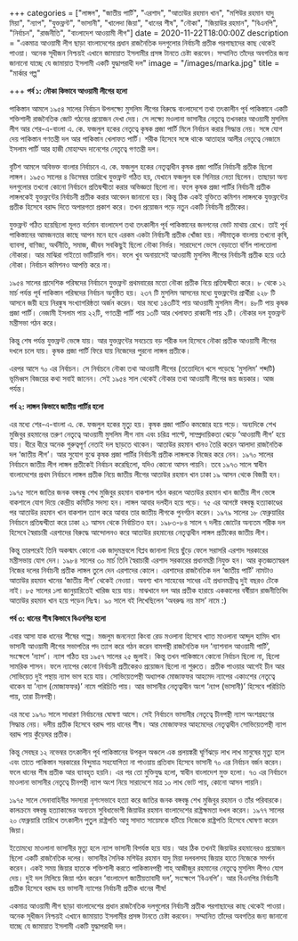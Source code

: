 +++
categories = ["লাঙ্গল", "জাতীয় পার্টি", "এরশাদ", "আতাউর রহমান খান", "মশিউর রহমান যাদু মিয়া", "ন্যাপ", "যুক্তফ্রন্ট", "ভাসানী", "খালেদা জিয়া", "ধানের শীষ", "নৌকা", "জিয়াউর রহমান", "বিএনপি", "নির্বাচন", "রাজনীতি", "বাংলাদেশ আওয়ামী লীগ"]
date = 2020-11-22T18:00:00Z
description = "একমাত্র আওয়ামী লীগ ছাড়া বাংলাদেশের প্রধান রাজনৈতিক দলগুলোর নির্বাচনী প্রতীক পরগাছাদের কাছ থেকেই পাওয়া। অনেক সূধীজন নিশ্চয়ই এখানে জামায়াত ইসলামীর প্রসঙ্গ টানতে চেষ্টা করবেন। সম্মানিত তাঁদের অবগতির জন্য জানানো যাচ্ছে যে জামায়াত ইসলামী একটি যুদ্ধাপরাধী দল"
image = "/images/marka.jpg"
title = "মার্কার গল্প"

+++
**পর্ব ১: নৌকা কিভাবে আওয়ামী লীগের হলো**

পাকিস্তান আমলে ১৯৫৪ সালের নির্বাচন উপলক্ষ্যে মুসলিম লীগের বিরুদ্ধে বাংলাদেশে তথা তৎকালীন পূর্ব পাকিস্তানে একটি শক্তিশালী রাজনৈতিক জোট গঠনের প্রয়োজন দেখা দেয়। সে লক্ষ্যে মওলানা ভাসানীর নেতৃত্বে তখনকার আওয়ামী মুসলিম লীগ আর শের-এ-বাংলা এ. কে. ফজলুল হকের নেতৃত্বে কৃষক প্রজা পার্টি মিলে নির্বাচন করার সিদ্ধান্ত নেয়। সঙ্গে যোগ দেয় পাকিস্তান গণতন্ত্রী দল আর পাকিস্তান খেলাফত পার্টি। শরীক হিসেবে সঙ্গে থাকে আতাহার আলীর নেতৃত্বে নেজামে ইসলাম পার্টি আর হাজী মোহাম্মদ দানেশের নেতৃত্বে গণতন্ত্রী দল।

বৃটিশ আমলে অবিভক্ত বাংলার নির্বাচনে এ. কে. ফজলুল হকের নেতৃত্বাধীন কৃষক প্রজা পার্টির নির্বাচনী প্রতীক ছিলো লাঙ্গল। ১৯৫৩ সালের ৪ ডিসেম্বর তারিখে যুক্তফ্রন্ট গঠিত হয়, যেখানে ফজলুল হক সিনিয়র নেতা ছিলেন। তাছাড়া অন্য দলগুলোর তখনো কোনো নির্বাচনে প্রতিদ্বন্দ্বীতা করার অভিজ্ঞতা ছিলো না। ফলে কৃষক প্রজা পার্টির নির্বাচনী প্রতীক লাঙ্গলকেই যুক্তফ্রন্টের নির্বাচনী প্রতীক করার আবেদন জানানো হয়। কিন্তু ঠিক একই যুক্তিতে কমিশন লাঙ্গলকে যুক্তফ্রন্টের প্রতীক হিসেবে বরাদ্দ দিতে অপারগতা প্রকাশ করে। তখন প্রয়োজন পড়ে নতুন একটি নির্বাচনী প্রতীকের।

যুক্তফ্রন্ট গঠিত হয়েছিলো মূলত বর্তমান বাংলাদেশ তথা তৎকালীন পূর্ব পাকিস্তানের জনগনের ভোট মাথায় রেখে। তাই পূর্ব পাকিস্তানের আমজনতার কাছে আপন মনে হবে এরকম একটা নির্বাচনী প্রতীক খোঁজা হয়। নদীমাতৃক বাংলায় তখনো কৃষি, ব্যাবসা, বাণিজ্য, অর্থনীতি, সমাজ, জীবন সবকিছুই ছিলো নৌকা নির্ভর। সারাদেশে ভেসে বেড়াতো বর্ণিল পালতোলা নৌকারা। আর মাঝিরা গাইতো ভাটিয়ালি গান। ফলে খুব অনায়াসেই আওয়ামী মুসলিম লীগের নির্বাচনী প্রতীক হয়ে ওঠে নৌকা। নির্বাচন কমিশনও আপত্তি করে না।

১৯৫৪ সালের প্রাদেশিক পরিষদের নির্বাচনে যুক্তফ্রন্ট প্রথমবারের মতো নৌকা প্রতীক নিয়ে প্রতিদ্বন্দ্বীতা করে। ৮ থেকে ১২ মার্চ পর্যন্ত পূর্ব পাকিস্তান পরিষদের নির্বাচন অনুষ্ঠিত হয়। ২৩৭ টি মুসলিম আসনের মধ্যে যুক্তফ্রন্টের প্রার্থীরা ২২৮ টি আসনে জয়ী হয়ে নিরঙ্কুষ সংখ্যাগরিষ্ঠতা অর্জন করেন। যার মধ্যে ১৪৩টিই পায় আওয়ামী মুসলিম লীগ। ৪৮টি পায় কৃষক প্রজা পার্টি। নেজামী ইসলাম পায় ২২টি, গণতন্ত্রী পার্টি পায় ১৩টি আর খেলাফত রাব্বানী পায় ২টি। নৌকার দল যুক্তফ্রন্ট মন্ত্রীসভা গঠন করে।

কিন্তু শেষ পর্যন্ত যুক্তফ্রন্ট ভেঙ্গে যায়। আর যুক্তফ্রন্টের সবচেয়ে বড় শরীক দল হিসেবে নৌকা প্রতীক আওয়ামী লীগের দখলে চলে যায়। কৃষক প্রজা পার্টি ফিরে যায় নিজেদের পুরনো লাঙ্গল প্রতীকে।

এরপর আসে ৭০ এর নির্বাচন। সে নির্বাচনে নৌকা তথা আওয়ামী লীগের (ততোদিনে খসে পড়েছে ’মুসলিম’ শব্দটি) ভূমিধ্বস বিজয়ের কথা সবাই জানেন। সেই ১৯৫৪ সাল থেকেই নৌকার তথা আওয়ামী লীগের জয় জয়কার। আজ পর্যন্ত।

**পর্ব ২: লাঙ্গল কিভাবে জাতীয় পার্টির হলো**

এর মধ্যে শের-এ-বাংলা এ. কে. ফজলুল হকের মৃত্যু হয়। কৃষক প্রজা পার্টিও কমজোর হয়ে পড়ে। অন্যদিকে শেখ মুজিবুর রহমানের তরুণ নেতৃত্বে আওয়ামী মুসলিম লীগ নাম এবং চরিত্র পাল্টে, সাম্প্রদায়িকতা ঝেড়ে ’আওয়ামী লীগ’ হয়ে যায়। ধীরে ধীরে অনেক গুরুত্বপূর্ণ নেতাই দল ছাড়তে থাকেন। আতাউর রহমান খানও তৈরি করেন আলাদা রাজনৈতিক দল ‘জাতীয় লীগ’। আর সুযোগ বুঝে কৃষক প্রজা পার্টির নির্বাচনী প্রতীক লাঙ্গলকে নিজের করে নেন। ১৯৭০ সালের নির্বাচনে জাতীয় লীগ লাঙ্গল প্রতীকেই নির্বাচন করেছিলো, যদিও কোনো আসন পায়নি। তবে ১৯৭৩ সালে স্বাধীন বাংলাদেশের প্রথম নির্বাচনে লাঙ্গল প্রতীক নিয়ে জাতীয় লীগের আতাউর রহমান খান ঢাকা ১৯ আসন থেকে বিজয়ী হন।

১৯৭৫ সালে জাতির জনক বঙ্গবন্ধু শেখ মুজিবুর রহমান বাকশাল গঠন করলে আতাউর রহমান খান জাতীয় লীগ ভেঙ্গে বাকশালে যোগ দিয়ে কেন্দ্রীয় কমিটির সদস্য হন। লাঙ্গল আবার দলহীন হয়ে পড়ে। ৭৫ এর আগষ্টে বঙ্গবন্ধু হত্যাকাণ্ডের পর আতাউর রহমান খান বাকশাল ত্যাগ করে আবার তার জাতীয় লীগকে পুনর্গঠন করেন। ১৯৭৯ সালের ১৮ ফেব্রুয়ারির নির্বাচনে প্রতিদ্বন্দ্বীতা করে ঢাকা ২১ আসন থেকে নির্বাচিতও হন। ১৯৮৩-৮৪ সালে ৭ দলীয় জোটের অন্যতম শরীক দল হিসেবে স্বৈরাচারী এরশাদের বিরুদ্ধে আন্দোলনও করে আতাউর রহমানের নেতৃত্বাধীন লাঙ্গল প্রতীকের জাতীয় লীগ।

কিন্তু তারপরেই তিনি অকস্মাৎ কোনো এক জাদুমন্ত্রবলে বিপ্লব জানালা দিয়ে ছুঁড়ে ফেলে সরাসরি এরশাদ সরকারের মন্ত্রীসভায় যোগ দেন। ১৯৮৪ সালের ৩০ মার্চ তিনি স্বৈরাচারী এরশাদ সরকারের প্রধানমন্ত্রী নিযুক্ত হন। আর কৃতজ্ঞতাস্বরূপ নিজের দলের নির্বাচনী প্রতীক লাঙ্গল তুলে দেন এরশাদের কোলে। এরশাদের রাজনৈতিক দল ‘জাতীয় পার্টি’ নামটাও আতাউর রহমান খানের ‘জাতীয় লীগ’ থেকেই নেওয়া। অবশ্য খান সাহেবের সাধের এই প্রধানমন্ত্রীত্ব দুই বছরও টেকে নাই। ৮৫ সালের ১লা জানুয়ারিতেই খারিজ হয়ে যায়। মাঝখানে দল আর প্রতীক হারায়ে এককালের বর্ষীয়ান রাজনীতিবিদ আতাউর রহমান খান হয়ে পড়েন নিঃস্ব। ৯০ সালে বই লিখেছিলেন ‘অবরুদ্ধ নয় মাস’ নামে :)

**পর্ব ৩: ধানের শীষ কিভাবে বিএনপির হলো**

এবার আসা যাক ধানের শীষের গল্পে। মজলুম জননেতা কিংবা রেড মওলানা হিসেবে খ্যাত মাওলানা আব্দুল হামিদ খান ভাসানী আওয়ামী লীগের সভাপতির পদ ত্যাগ করে গঠন করেন বামপন্থী রাজনৈতিক দল ‘ন্যাশনাল আওয়ামী পার্টি’, সংক্ষেপে ‘ন্যাপ’। ন্যাপ গঠিত হয় ১৯৫৭ সালের ২৫ জুলাই। কিন্তু তখন পাকিস্তানে কোনো নির্বাচন ছিলো না, ছিলো সামরিক শাসন। ফলে ন্যাপের কোনো নির্বাচনী প্রতীকেরও প্রয়োজন ছিলো না শুরুতে। প্রতীক পাওয়ার আগেই চীন আর সোভিয়েত দুই পন্থায় ন্যাপ ভাগ হয়ে যায়। সোভিয়েতপন্থী অধ্যাপক মোজাফফর আহমেদ ন্যাপের একাংশের নেতৃত্বে থাকেন যা ’ন্যাপ (মোজাফফর)’ নামে পরিচিতি পায়। আর ভাসানীর নেতৃত্বাধীন অংশ ‘ন্যাপ (ভাসানী)’ হিসেবে পরিচিতি পায়, তারা চীনপন্থী।

এর মধ্যে ১৯৭০ সালে সাধারণ নির্বাচনের ঘোষণা আসে। সেই নির্বাচনে ভাসানীর নেতৃত্বে চীনপন্থী ন্যাপ অংশগ্রহণের সিদ্ধান্ত নেয়। দলীয় প্রতীক হিসেবে বরাদ্দ পায় ধানের শীষ। আর মোজাফফর আহমেদের নেতৃত্বাধীন সোভিয়েতপন্থী ন্যাপ বরাদ্দ পায় কুঁড়েঘর প্রতীক।

কিন্তু সেবছর ১২ নভেম্বর তৎকালীন পূর্ব পাকিস্তানের উপকূল অঞ্চলে এক প্রলয়ঙ্করী ঘূর্ণিঝড়ে লাখ লাখ মানুষের মৃত্যু হলে এবং তাতে পাকিস্তান সরকারের বিন্দুমাত্র সহযোগিতা না পাওয়ায় প্রতিবাদ হিসেবে ভাসানী ৭০ এর নির্বাচন বর্জন করেন। ফলে ধানের শীষ প্রতীক আর ব্যাবহৃত হয়নি। এর পর তো মুক্তিযুদ্ধ হলো, স্বাধীন বাংলাদেশ মুক্ত হলো। ৭৩ এর নির্বাচনে মাওলানা ভাসানীর নেতৃত্বে চীনপন্থী ন্যাপ অংশ নিয়ে সারাদেশে মাত্র ১০ লাখ ভোট পায়, কোনো আসন পায়নি।

১৯৭৫ সালে সেনাবাহিনীর সদস্যরা নৃশংসভাবে হত্যা করে জাতির জনক বঙ্গবন্ধু শেখ মুজিবুর রহমান ও তাঁর পরিবারকে। কালক্রমে বঙ্গবন্ধু হত্যাকান্ডের অন্যতম সুবিধাভোগী জিয়াউর রহমান বাংলাদেশের রাষ্ট্রক্ষমতা দখল করেন। ১৯৭৭ সালের ২০ ফেব্রুয়ারি তারিখে তৎকালীন পুতুল রাষ্ট্রপতি আবু সাদাত সায়েমকে হটিয়ে নিজেকে রাষ্ট্রপতি হিসেবে ঘোষণা করেন জিয়া।

ইতোমধ্যে মাওলানা ভাসানীর মৃত্যু হলে ন্যাপ ভাসানী বিপর্যস্ত হয়ে যায়। আর ঠিক তখনই জিয়াউর রহমানেরও প্রয়োজন ছিলো একটি রাজনৈতিক দলের। ভাসানীর সৈনিক মশিউর রহমান যাদু মিয়া দলবলসহ জিয়ার হাতে নিজেকে সমর্পন করেন। একই সময় জিয়ার হাতকে শক্তিশালী করতে পাকিস্তানপন্থী শাহ্ আজীজুর রহমানের নেতৃত্বে মুসলিম লীগও যোগ দেয়। দুই দল মিলিয়ে জিয়া গঠন করেন ‘বাংলাদেশ জাতীয়তাবাদী দল’, সংক্ষেপে ‘বিএনপি’। আর বিএনপির নির্বাচনী প্রতীক হিসেবে বরাদ্দ হয় ভাসানী ন্যাপের নির্বাচনী প্রতীক ধানের শীষ!

একমাত্র আওয়ামী লীগ ছাড়া বাংলাদেশের প্রধান রাজনৈতিক দলগুলোর নির্বাচনী প্রতীক পরগাছাদের কাছ থেকেই পাওয়া। অনেক সূধীজন নিশ্চয়ই এখানে জামায়াত ইসলামীর প্রসঙ্গ টানতে চেষ্টা করবেন। সম্মানিত তাঁদের অবগতির জন্য জানানো যাচ্ছে যে জামায়াত ইসলামী একটি যুদ্ধাপরাধী দল।